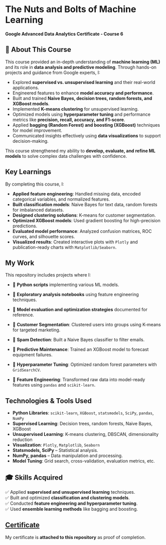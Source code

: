 # The Nuts and Bolts of Machine Learning  
**Google Advanced Data Analytics Certificate - Course 6**  

## 📝 About This Course  
This course provided an in-depth understanding of **machine learning (ML)** and its role in **data analysis and predictive modeling**. Through hands-on projects and guidance from Google experts, I:  

- Explored **supervised vs. unsupervised learning** and their real-world applications.  
- Engineered features to enhance **model accuracy and performance**.  
- Built and trained **Naive Bayes, decision trees, random forests, and XGBoost models**.  
- Implemented **K-means clustering** for unsupervised learning.  
- Optimized models using **hyperparameter tuning** and performance metrics like **precision, recall, accuracy, and F1-score**.  
- Applied **bagging (Random Forest) and boosting (XGBoost)** techniques for model improvement.  
- Communicated insights effectively using **data visualizations** to support decision-making.  

This course strengthened my ability to **develop, evaluate, and refine ML models** to solve complex data challenges with confidence.  

## Key Learnings  
By completing this course, I:  
- **Applied feature engineering**: Handled missing data, encoded categorical variables, and normalized features.  
- **Built classification models**: Naive Bayes for text data, random forests for imbalanced datasets.  
- **Designed clustering solutions**: K-means for customer segmentation.  
- **Optimized XGBoost models**: Used gradient boosting for high-precision predictions.  
- **Evaluated model performance**: Analyzed confusion matrices, ROC curves, and silhouette scores.  
- **Visualized results**: Created interactive plots with `Plotly` and publication-ready charts with `Matplotlib/Seaborn`.  

## My Work  
This repository includes projects where I: 
- 📌 **Python scripts** implementing various ML models.  
- 📌 **Exploratory analysis notebooks** using feature engineering techniques.  
- 📌 **Model evaluation and optimization strategies** documented for reference.

- 📌 **Customer Segmentation**: Clustered users into groups using K-means for targeted marketing.  
- 📌 **Spam Detection**: Built a Naive Bayes classifier to filter emails.  
- 📌 **Predictive Maintenance**: Trained an XGBoost model to forecast equipment failures.  
- 📌 **Hyperparameter Tuning**: Optimized random forest parameters with `GridSearchCV`.  
- 📌 **Feature Engineering**: Transformed raw data into model-ready features using `pandas` and `scikit-learn`.  

## Technologies & Tools Used  
- **Python Libraries**: `scikit-learn`, `XGBoost`, `statsmodels`, `SciPy`, `pandas`, `NumPy`  
- **Supervised Learning**: Decision trees, random forests, Naive Bayes, XGBoost  
- **Unsupervised Learning**: K-means clustering, DBSCAN, dimensionality reduction  
- **Visualization**: `Plotly`, `Matplotlib`, `Seaborn`  
- **Statsmodels, SciPy** – Statistical analysis.  
- **NumPy, pandas** – Data manipulation and processing.  
- **Model Tuning**: Grid search, cross-validation, evaluation metrics, etc.  

## 🎓 Skills Acquired  
✅ Applied **supervised and unsupervised learning** techniques.  
✅ Built and optimized **classification and clustering models**.  
✅ Conducted **feature engineering and hyperparameter tuning**.  
✅ Used **ensemble learning methods** like bagging and boosting.  

## [Certificate](https://www.coursera.org/account/accomplishments/verify/BNXZ9A0UKXFA)  
My certificate is **attached to this repository** as proof of completion.  
